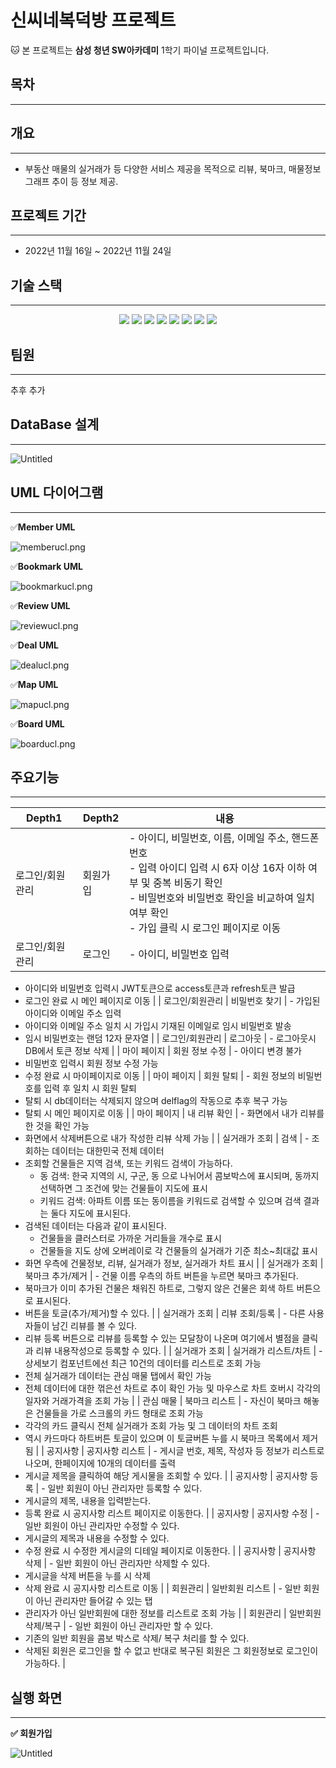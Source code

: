 # 신씨네복덕방 프로젝트

🐱 본 프로젝트는 **삼성 청년 SW아카데미** 1학기 파이널 프로젝트입니다.

## 목차

---

## 개요

---

- 부동산 매물의 실거래가 등 다양한 서비스 제공을 목적으로 리뷰, 북마크, 매물정보 그래프 추이 등 정보 제공.

## 프로젝트 기간

---

- 2022년 11월 16일 ~ 2022년 11월 24일

## 기술 스택

---
<p align="center">
  <img src="https://img.shields.io/badge/API-Kakao_Map-red?style=flat"> 
  <img src="https://img.shields.io/badge/API-Kakao_REST-6DB33F?style=flat"> 
  <img src="https://img.shields.io/badge/Library-vue_Bootstrap-563D7C?style=flat&logo=bootstrap&logoColor=white"> 
  <img src="https://img.shields.io/badge/Language-Java-007396?style=flat&logo=java&logoColor=white"> 
  <img src="https://img.shields.io/badge/Language-JavaScript-F7DF1E?style=flat&logo=javascript&logoColor=white"> 
  <img src="https://img.shields.io/badge/Database-MySql-F80000?style=flat&logo=mysql&logoColor=white"> 
  <img src="https://img.shields.io/badge/Framework-Vue-D22128?style=flat&logo=vue.js&logoColor=white"> 
  <img src="https://img.shields.io/badge/Framework-SpringFramework-6DB33F?style=flat&logo=spring&logoColor=white">

</p>

## 팀원

---

추후 추가

## DataBase 설계

---

![Untitled](gifs/Untitled.png)

## UML 다이어그램

---

✅**Member UML**

![memberucl.png](gifs/memberucl.png)

✅**Bookmark UML**

![bookmarkucl.png](gifs/bookmarkucl.png)

✅**Review UML**

![reviewucl.png](gifs/reviewucl.png)

✅**Deal UML**

![dealucl.png](gifs/dealucl.png)

✅**Map UML**

![mapucl.png](gifs/mapucl.png)

✅**Board UML**

![boarducl.png](gifs/boarducl.png)

## 주요기능

---

| Depth1          | Depth2   | 내용                                                    |
| --------------- | -------- | ------------------------------------------------------- |
| 로그인/회원관리 | 회원가입 | - 아이디, 비밀번호, 이름, 이메일 주소, 핸드폰 번호<br/>  - 입력 아이디 입력 시 6자 이상 16자 이하 여부 및 중복 비동기 확인<br/>  - 비밀번호와 비밀번호 확인을 비교하여 일치 여부 확인 <br/> - 가입 클릭 시 로그인 페이지로 이동 |
| 로그인/회원관리 | 로그인 | - 아이디, 비밀번호 입력<br/> 
- 아이디와 비밀번호 입력시 JWT토큰으로 access토큰과 refresh토큰 발급<br/> 
- 로그인 완료 시 메인 페이지로 이동 |
| 로그인/회원관리 | 비밀번호 찾기 | - 가입된 아이디와 이메일 주소 입력<br/>
- 아이디와 이메일 주소 일치 시 가입시 기재된 이메일로 임시 비밀번호 발송<br/>
- 임시 비밀번호는 랜덤 12자 문자열 |
  | 로그인/회원관리 | 로그아웃 | - 로그아웃시 DB에서 토큰 정보 삭제 |
  | 마이 페이지 | 회원 정보 수정 | - 아이디 변경 불가<br/>
- 비밀번호 입력시 회원 정보 수정 가능<br/>
- 수정 완료 시 마이페이지로 이동 |
  | 마이 페이지 | 회원 탈퇴 | - 회원 정보의 비밀번호를 입력 후 일치 시 회원 탈퇴<br/>
- 탈퇴 시 db데이터는 삭제되지 않으며 delflag의 작동으로 추후 복구 가능<br/>
- 탈퇴 시 메인 페이지로 이동 |
  | 마이 페이지 | 내 리뷰 확인 | - 화면에서 내가 리뷰를 한 것을 확인 가능<br/>
- 화면에서 삭제버튼으로 내가 작성한 리뷰 삭제 가능 |
  | 실거래가 조회 | 검색 | - 조회하는 데이터는 대한민국 전체 데이터<br/>
- 조회할 건물들은 지역 검색, 또는 키워드 검색이 가능하다.<br/>
  - 동 검색: 한국 지역의 시, 구군, 동 으로 나뉘어서 콤보박스에 표시되며, 동까지 선택하면 그 조건에 맞는 건물들이 지도에 표시<br/>
  - 키워드 검색: 아파트 이름 또는 동이름을 키워드로 검색할 수 있으며 검색 결과는 둘다 지도에 표시된다.<br/>
- 검색된 데이터는 다음과 같이 표시된다.<br/>
  - 건물들을 클러스터로 가까운 거리들을 개수로 표시<br/>
  - 건물들을 지도 상에 오버레이로 각 건물들의 실거래가 기준 최소~최대값 표시<br/>
- 화면 우측에 건물정보, 리뷰, 실거래가 정보, 실거래가 차트 표시 |
  | 실거래가 조회 | 북마크 추가/제거 | - 건물 이름 우측의 하트 버튼을 누르면 북마크 추가된다.<br/>
- 북마크가 이미 추가된 건물은 채워진 하트로, 그렇지 않은 건물은 회색 하트 버튼으로 표시된다.<br/>
- 버튼을 토글(추가/제거)할 수 있다. |
  | 실거래가 조회 | 리뷰 조회/등록 | - 다른 사용자들이 남긴 리뷰를 볼 수 있다.<br/>
- 리뷰 등록 버튼으로 리뷰를 등록할 수 있는 모달창이 나온며 여기에서 별점을 클릭과 리뷰 내용작성으로 등록할 수 있다. |
  | 실거래가 조회 | 실거래가 리스트/차트 | - 상세보기 컴포넌트에선 최근 10건의 데이터를 리스트로 조회 가능<br/>
- 전체 실거래가 데이터는 관심 매물 탭에서 확인 가능<br/>
- 전체 데이터에 대한 꺾은선 차트로 추이 확인 가능 및 마우스로 차트 호버시 각각의 일자와 거래가격을 조회 가능 |
  | 관심 매물 | 북마크 리스트 | - 자신이 북마크 해놓은 건물들을 가로 스크롤의 카드 형태로 조회 가능<br/>
- 각각의 카드 클릭시 전체 실거래가 조회 가능 및 그 데이터의 차트 조회<br/>
- 역시 카드마다 하트버튼 토글이 있으며 이 토글버튼 누를 시 북마크 목록에서 제거 됨 |
  | 공지사항 | 공지사항 리스트 | - 게시글 번호, 제목, 작성자 등 정보가 리스트로 나오며, 한페이지에 10개의 데이터를 출력<br/>
- 게시글 제목을 클릭하여 해당 게시물을 조회할 수 있다. |
  | 공지사항 | 공지사항 등록 | - 일반 회원이 아닌 관리자만 등록할 수 있다.<br/>
- 게시글의 제목, 내용을 입력받는다.<br/>
- 등록 완료 시 공지사항 리스트 페이지로 이동한다. |
  | 공지사항 | 공지사항 수정 | - 일반 회원이 아닌 관리자만 수정할 수 있다.<br/>
- 게시글의 제목과 내용을 수정할 수 있다.<br/>
- 수정 완료 시 수정한 게시글의 디테일 페이지로 이동한다. |
  | 공지사항 | 공지사항 삭제 | - 일반 회원이 아닌 관리자만 삭제할 수 있다.<br/>
- 게시글을 삭제 버튼을 누를 시 삭제<br/>
- 삭제 완료 시 공지사항 리스트로 이동 |
  | 회원관리 | 일반회원 리스트 | - 일반 회원이 아닌 관리자만 들어갈 수 있는 탭<br/>
- 관리자가 아닌 일반회원에 대한 정보를 리스트로 조회 가능 |
  | 회원관리 | 일반회원 삭제/복구 | - 일반 회원이 아닌 관리자만 할 수 있다.<br/>
- 기존의 일반 회원을 콤보 박스로 삭제/ 복구 처리를 할 수 있다.<br/>
- 삭제된 회원은 로그인을 할 수 없고 반대로 복구된 회원은 그 회원정보로 로그인이 가능하다. |

## 실행 화면

---

**✅ 회원가입**

![Untitled](gifs/Untitled.gif)
